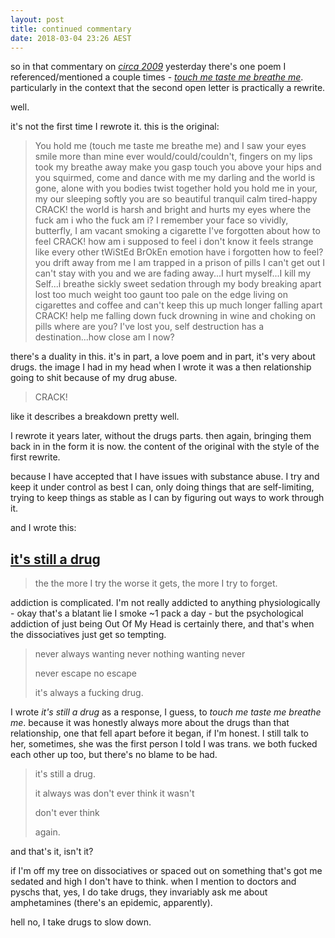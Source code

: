 ```yaml
---
layout: post
title: continued commentary
date: 2018-03-04 23:26 AEST
---
```


so in that commentary on _[circa 2009](https://imogenerative.github.io/poetry/circa%202009)_ yesterday there's one poem I referenced/mentioned a couple times - _[touch me taste me breathe me](https://imogenerative.github.io/poetry/the%20telegraph%20pole%20has%20spoke%20to%20me/touch%20me%20taste%20me%20breathe%20me)_. particularly in the context that the second open letter is practically a rewrite.

well.

it's not the first time I rewrote it. this is the original:

> You hold me (touch me taste me breathe me) and I saw your eyes smile more than mine ever would/could/couldn't, fingers on my lips took my breathe away make you gasp touch you above your hips and you squirmed, come and dance with me my darling and the world is gone, alone with you bodies twist together hold you hold me in your, my our sleeping softly you are so beautiful tranquil calm tired-happy CRACK! the world is harsh and bright and hurts my eyes where the fuck am i who the fuck am i? I remember your face so vividly, butterfly, I am vacant smoking a cigarette I've forgotten about how to feel CRACK! how am i supposed to feel i don't know it feels strange like every other tWiStEd BrOkEn emotion have i forgotten how to feel? you drift away from me I am trapped in a prison of pills I can't get out I can't stay with you and we are fading away...I hurt myself...I kill my Self...i breathe sickly sweet sedation through my body breaking apart lost too much weight too gaunt too pale on the edge living on cigarettes and coffee and can't keep this up much longer falling apart CRACK! help me falling down fuck drowning in wine and choking on pills where are you? I've lost you, self destruction has a destination...how close am I now?

there's a duality in this. it's in part, a love poem and in part, it's very about drugs. the image I had in my head when I wrote it was a then relationship going to shit because of my drug abuse.

> CRACK!

like it describes a breakdown pretty well.

I rewrote it years later, without the drugs parts. then again, bringing them back in in the form it is now. the content of the original with the style of the first rewrite.

because I have accepted that I have issues with substance abuse. I try and keep it under control as best I can, only doing things that are self-limiting, trying to keep things as stable as I can by figuring out ways to work through it.

and I wrote this:

## [it's still a drug](https://imogenerative.github.io/poetry/it's%20still%20a%20drug)

> the the more I try the worse it gets,
> the more I try to forget.

addiction is complicated. I'm not really addicted to anything physiologically - okay that's a blatant lie I smoke ~1 pack a day - but the psychological addiction of just being Out Of My Head is certainly there, and that's when the dissociatives just get so tempting.

> never always wanting never nothing wanting never
>
> never escape no escape
>
> it's always a fucking drug.

I wrote _it's still a drug_ as a response, I guess, to _touch me taste me breathe me_. because it was honestly always more about the drugs than that relationship, one that fell apart before it began, if I'm honest. I still talk to her, sometimes, she was the first person I told I was trans. we both fucked each other up too, but there's no blame to be had.

> it's still a drug.
> 
> it always was
> don't ever think it wasn't
> 
> don't ever think
> 
> again.

and that's it, isn't it?

if I'm off my tree on dissociatives or spaced out on something that's got me sedated and high I don't have to think. when I mention to doctors and pyschs that, yes, I do take drugs, they invariably ask me about amphetamines (there's an epidemic, apparently).

hell no, I take drugs to slow down.
